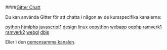 ####[Gitter Chatt](https://gitter.im/mosbth/dbwebb)

Du kan använda Gitter för att chatta i någon av de kursspecifika kanalerna:

[python](https://gitter.im/mosbth/python) 
[htmlphp](https://gitter.im/mosbth/htmlphp)  [javascript1](https://gitter.im/mosbth/javascript1)  [design](https://gitter.im/mosbth/design)  [linux](https://gitter.im/mosbth/linux)  [oopython](https://gitter.im/mosbth/oopython)  [webapp](https://gitter.im/mosbth/webapp)  [oophp](https://gitter.im/mosbth/oophp)  [ramverk1](https://gitter.im/dbwebb-se/ramverk1)  [ramverk2](https://gitter.im/dbwebb-se/ramverk2)  [webgl](https://gitter.im/mosbth/webgl) [dbjs](https://gitter.im/dbwebb-se/dbjs)

Eller i den [gemensamma kanalen](https://gitter.im/dbwebb-se/webbprogrammering).
